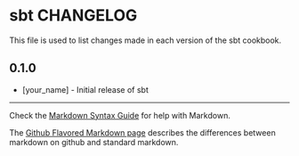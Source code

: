 sbt CHANGELOG
=============

This file is used to list changes made in each version of the sbt cookbook.

0.1.0
-----
- [your_name] - Initial release of sbt

- - -
Check the [Markdown Syntax Guide](http://daringfireball.net/projects/markdown/syntax) for help with Markdown.

The [Github Flavored Markdown page](http://github.github.com/github-flavored-markdown/) describes the differences between markdown on github and standard markdown.
